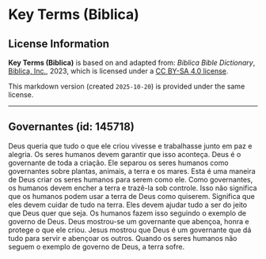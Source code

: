 # Key Terms (Biblica)

## License Information

**Key Terms (Biblica)** is based on and adapted from: _Biblica Bible Dictionary_, [Biblica, Inc.](https://www.biblica.com/), 2023, which is licensed under a [CC BY-SA 4.0 license](https://creativecommons.org/licenses/by-sa/4.0/legalcode.en).

This markdown version (created `2025-10-20`) is provided under the same license.



--------------------------------

## Governantes (id: 145718)

Deus queria que tudo o que ele criou vivesse e trabalhasse junto em paz e alegria. Os seres humanos devem garantir que isso aconteça. Deus é o governante de toda a criação. Ele separou os seres humanos como governantes sobre plantas, animais, a terra e os mares. Esta é uma maneira de Deus criar os seres humanos para serem como ele. Como governantes, os humanos devem encher a terra e trazê\-la sob controle. Isso não significa que os humanos podem usar a terra de Deus como quiserem. Significa que eles devem cuidar de tudo na terra. Eles devem ajudar tudo a ser do jeito que Deus quer que seja. Os humanos fazem isso seguindo o exemplo de governo de Deus. Deus mostrou\-se um governante que abençoa, honra e protege o que ele criou. Jesus mostrou que Deus é um governante que dá tudo para servir e abençoar os outros. Quando os seres humanos não seguem o exemplo de governo de Deus, a terra sofre.


